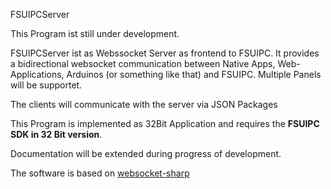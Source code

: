 FSUIPCServer

This Program ist still under development.

FSUIPCServer ist as Webssocket Server as frontend to FSUIPC.
It provides a bidirectional websocket communication between Native Apps, Web-Applications, Arduinos (or something like that)  and FSUIPC.
Multiple Panels will be supportet.

The clients will communicate with the server via JSON Packages

This Program is implemented as 32Bit Application and requires the <b>FSUIPC SDK in 32 Bit version</b>. 

Documentation will be extended during progress of development.

The software is based on <a href="https://github.com/sta/websocket-sharp" target="_blank">websocket-sharp</a>

